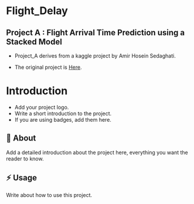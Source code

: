 # Flight_Delay

## Project A : Flight Arrival Time Prediction using a Stacked Model

- Project_A derives from a kaggle project by Amir Hosein Sedaghati.

- The original project is [Here](https://www.kaggle.com/code/amirhoseinsedaghati/arrival-time-prediction-using-a-stacked-model#Conclusion).


# Introduction
- Add your project logo.
- Write a short introduction to the project.
- If you are using badges, add them here.

##  :beginner: About
Add a detailed introduction about the project here, everything you want the reader to know.

## :zap: Usage
Write about how to use this project.